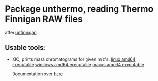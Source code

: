 # Package unthermo, reading Thermo Finnigan RAW files
after [unfinnigan](http://code.google.com/p/unfinnigan/wiki/FileLayoutOverview)

## Usable tools:

* XIC, prints mass chromatograms for given m/z's.
  [linux amd64 executable](https://bitbucket.org/proteinspector/unthermo/downloads/xic)
  [windows amd64 executable](https://bitbucket.org/proteinspector/unthermo/downloads/xic.exe)
  [macos amd64 executable](https://bitbucket.org/proteinspector/unthermo/downloads/xicmac)

  Documentation over [here](https://bitbucket.org/proteinspector/unthermo/src/master/tools/xic.go)
